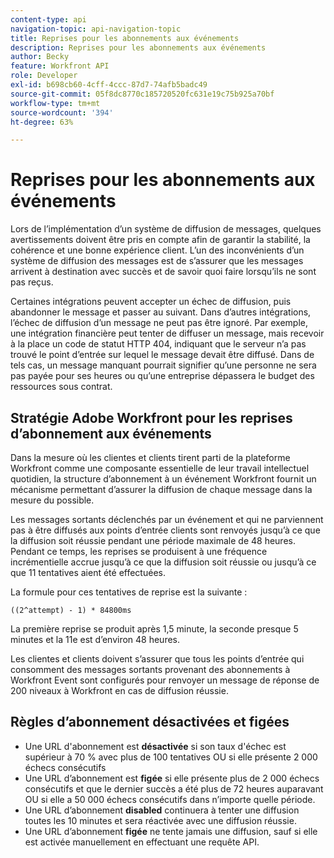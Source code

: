 ```yaml
---
content-type: api
navigation-topic: api-navigation-topic
title: Reprises pour les abonnements aux événements
description: Reprises pour les abonnements aux événements
author: Becky
feature: Workfront API
role: Developer
exl-id: b698cb60-4cff-4ccc-87d7-74afb5badc49
source-git-commit: 05f8dc8770c185720520fc631e19c75b925a70bf
workflow-type: tm+mt
source-wordcount: '394'
ht-degree: 63%

---
```


# Reprises pour les abonnements aux événements

Lors de l’implémentation d’un système de diffusion de messages, quelques avertissements doivent être pris en compte afin de garantir la stabilité, la cohérence et une bonne expérience client. L’un des inconvénients d’un système de diffusion des messages est de s’assurer que les messages arrivent à destination avec succès et de savoir quoi faire lorsqu’ils ne sont pas reçus.

Certaines intégrations peuvent accepter un échec de diffusion, puis abandonner le message et passer au suivant.  Dans d’autres intégrations, l’échec de diffusion d’un message ne peut pas être ignoré. Par exemple, une intégration financière peut tenter de diffuser un message, mais recevoir à la place un code de statut HTTP 404, indiquant que le serveur n’a pas trouvé le point d’entrée sur lequel le message devait être diffusé. Dans de tels cas, un message manquant pourrait signifier qu’une personne ne sera pas payée pour ses heures ou qu’une entreprise dépassera le budget des ressources sous contrat.

## Stratégie Adobe Workfront pour les reprises d’abonnement aux événements

Dans la mesure où les clientes et clients tirent parti de la plateforme Workfront comme une composante essentielle de leur travail intellectuel quotidien, la structure d’abonnement à un événement Workfront fournit un mécanisme permettant d’assurer la diffusion de chaque message dans la mesure du possible.

Les messages sortants déclenchés par un événement et qui ne parviennent pas à être diffusés aux points d’entrée clients sont renvoyés jusqu’à ce que la diffusion soit réussie pendant une période maximale de 48 heures. Pendant ce temps, les reprises se produisent à une fréquence incrémentielle accrue jusqu’à ce que la diffusion soit réussie ou jusqu’à ce que 11 tentatives aient été effectuées.

La formule pour ces tentatives de reprise est la suivante :

`((2^attempt) - 1) * 84800ms`

La première reprise se produit après 1,5 minute, la seconde presque 5 minutes et la 11e est d’environ 48 heures.

Les clientes et clients doivent s’assurer que tous les points d’entrée qui consomment des messages sortants provenant des abonnements à Workfront Event sont configurés pour renvoyer un message de réponse de 200 niveaux à Workfront en cas de diffusion réussie.

## Règles d’abonnement désactivées et figées

* Une URL d&#39;abonnement est **désactivée** si son taux d&#39;échec est supérieur à 70 % avec plus de 100 tentatives OU si elle présente 2 000 échecs consécutifs
* Une URL d’abonnement est **figée** si elle présente plus de 2 000 échecs consécutifs et que le dernier succès a été plus de 72 heures auparavant OU si elle a 50 000 échecs consécutifs dans n’importe quelle période.
* Une URL d’abonnement **disabled** continuera à tenter une diffusion toutes les 10 minutes et sera réactivée avec une diffusion réussie.
* Une URL d’abonnement **figée** ne tente jamais une diffusion, sauf si elle est activée manuellement en effectuant une requête API.




<!--

## Handling Failed Event-Triggered Outbound Messages

The following flowchart shows the strategy for reattempting message deliveries with Workfront Event Subscriptions:

![](assets/event-subscription-circuit-breaker-retries-350x234.png)

The following explanations correspond with the steps depicted in the flowchart:

1. Message fails to be delivered. 
1. Message delivery failure information is logged.

   All failed attempts to deliver a message are logged so that debugging may be performed to determine the root cause of a given failure or series of failures. 

1. URL failures incremented. 
1. Message attempt count is incremented. 
1. Calculate the delay until this message's delivery will be attempted again. 
1. Message is placed onto the message retry queue.

   As shown in the preceding flowchart, the message queue used for processing message delivery retries is a separate queue from the one that processes the initial delivery attempt for each message. This allows the near real-time flow of messages to continue unimpeded by the failure of any subset of messages. 

1. URL circuit status is evaluated. One of the following occurs:

   * If the circuit is open and not allowing deliveries at this time, restart the process at step 5.
   * If the circuit is half-open, this implies that our circuit is currently open, but enough time has passed to allow testing of the URL to see if the problem with delivering to it has been resolved.
   * If the message delivery attempt limits have been reached (48 hours of retrying) then the message is dropped

1. If the URL circuit is closed and allowing deliveries, attempt to deliver the message. If this delivery fails, the message will restart at step 1 

1. If the URL circuit is closed and allowing deliveries, attempt to deliver the message. If this delivery fails, the message will restart at step 1.
   -->
